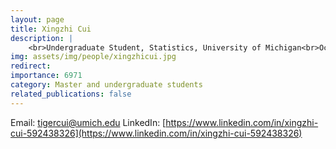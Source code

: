 ```yaml
---
layout: page
title: Xingzhi Cui
description: |
    <br>Undergraduate Student, Statistics, University of Michigan<br>Oct 2024 -- Present
img: assets/img/people/xingzhicui.jpg
redirect: 
importance: 6971
category: Master and undergraduate students
related_publications: false
---
```

Email: [tigercui@umich.edu](mailto:tigercui@umich.edu)
LinkedIn: [https://www.linkedin.com/in/xingzhi-cui-592438326](https://www.linkedin.com/in/xingzhi-cui-592438326)
